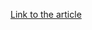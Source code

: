 [Link to the article](https://thehackernews.com/2025/08/experts-find-ai-browsers-can-be-tricked.html)
